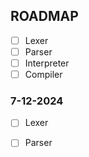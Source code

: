 

## ROADMAP 

- [ ] Lexer
- [ ] Parser
- [ ] Interpreter
- [ ] Compiler

### 7-12-2024
- [ ] Lexer
- [ ] Parser

